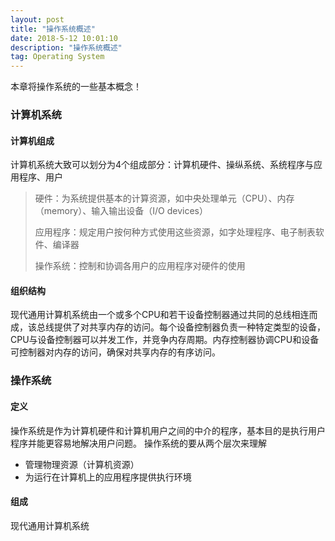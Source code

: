 ```yaml
---
layout: post
title: "操作系统概述"
date: 2018-5-12 10:01:10 
description: "操作系统概述"
tag: Operating System
---
```


本章将操作系统的一些基本概念！

### 计算机系统
#### 计算机组成
计算机系统大致可以划分为4个组成部分：计算机硬件、操纵系统、系统程序与应用程序、用户
> 硬件：为系统提供基本的计算资源，如中央处理单元（CPU）、内存（memory）、输入输出设备（I/O devices）
>
> 应用程序：规定用户按何种方式使用这些资源，如字处理程序、电子制表软件、编译器
>
> 操作系统：控制和协调各用户的应用程序对硬件的使用

#### 组织结构
现代通用计算机系统由一个或多个CPU和若干设备控制器通过共同的总线相连而成，该总线提供了对共享内存的访问。每个设备控制器负责一种特定类型的设备，CPU与设备控制器可以并发工作，并竞争内存周期。内存控制器协调CPU和设备可控制器对内存的访问，确保对共享内存的有序访问。

### 操作系统

#### 定义

操作系统是作为计算机硬件和计算机用户之间的中介的程序，基本目的是执行用户程序并能更容易地解决用户问题。
操作系统的要从两个层次来理解
* 管理物理资源（计算机资源）
* 为运行在计算机上的应用程序提供执行环境

#### 组成

现代通用计算机系统

